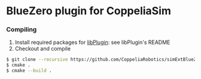 # BlueZero plugin for CoppeliaSim

### Compiling

1. Install required packages for [libPlugin](https://github.com/CoppeliaRobotics/libPlugin): see libPlugin's README
2. Checkout and compile
```sh
$ git clone --recursive https://github.com/CoppeliaRobotics/simExtBlueZero.git
$ cmake .
$ cmake --build .
```
